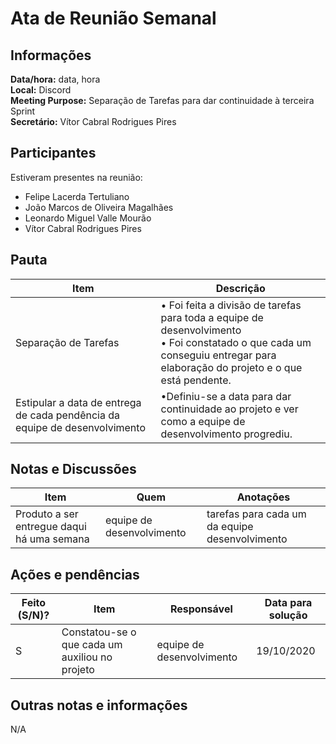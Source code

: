 # Ata de Reunião Semanal

## Informações
**Data/hora:** data, hora  
**Local:** Discord  
**Meeting Purpose:** Separação de Tarefas para dar continuidade à terceira Sprint  
**Secretário:** Vítor Cabral Rodrigues Pires 

## Participantes
Estiveram presentes na reunião:
- Felipe Lacerda Tertuliano
- João Marcos de Oliveira Magalhães
- Leonardo Miguel Valle Mourão
- Vítor Cabral Rodrigues Pires

## Pauta

Item | Descrição
---- | ----
Separação de Tarefas | • Foi feita a divisão de tarefas para toda a equipe de desenvolvimento<br>• Foi constatado o que cada um conseguiu entregar para elaboração do projeto e o que está pendente.
Estipular a data de entrega de cada pendência da equipe de desenvolvimento | •Definiu-se a data para dar continuidade ao projeto e ver como a equipe de desenvolvimento progrediu.

## Notas e Discussões
Item | Quem | Anotações |
---- | ---- | ---- |
Produto a ser entregue daqui há uma semana| equipe de desenvolvimento | tarefas para cada um da equipe desenvolvimento |


## Ações e pendências
| Feito (S/N)? | Item | Responsável | Data para solução |
| ---- | ---- | ---- | ---- |
| S | Constatou-se o que cada um auxiliou no projeto | equipe de desenvolvimento | 19/10/2020 |

## Outras notas e informações
N/A

